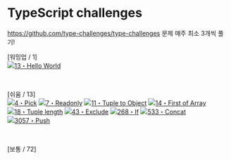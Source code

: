 # TypeScript challenges
https://github.com/type-challenges/type-challenges
문제 매주 최소 3개씩 풀기!

[워밍업 / 1]
<br>
<a href="00013-warm-hello-world.ts" target="_blank"><img src="https://img.shields.io/badge/-13%E3%83%BBHello%20World-teal" alt="13・Hello World"/></a>

<br>

[쉬움 / 13]
<br>
<a href="easy\4 pick" target="_blank"><img src="https://img.shields.io/badge/-4%E3%83%BBPick-7aad0c" alt="4・Pick"/></a>
<a href="easy\7 Readonly" target="_blank"><img src="https://img.shields.io/badge/-7%E3%83%BBReadonly-7aad0c" alt="7・Readonly"/></a>
<a href="easy\11 Tuple to Object" target="_blank"><img src="https://img.shields.io/badge/-11%E3%83%BBTuple%20to%20Object-7aad0c" alt="11・Tuple to Object"/></a>
<a href="easy\14 Fisrt of Array" target="_blank"><img src="https://img.shields.io/badge/-14%E3%83%BBFirst%20of%20Array-7aad0c" alt="14・First of Array"/></a>
<a href="easy\18 tuple length" target="_blank"><img src="https://img.shields.io/badge/-18%E3%83%BBTuple%20length-7aad0c" alt="18・Tuple length"/></a>
<a href="easy\43 Exclude" target="_blank"><img src="https://img.shields.io/badge/-43%E3%83%BBExclude-7aad0c" alt="43・Exclude"/></a>
<a href="easy\268 If" target="_blank"><img src="https://img.shields.io/badge/-268%E3%83%BBIf-7aad0c" alt="268・If"/></a>
<a href="easy\533 Concat" target="_blank"><img src="https://img.shields.io/badge/-533%E3%83%BBConcat-7aad0c" alt="533・Concat"/></a>
<a href="easy\3057 Push" target="_blank"><img src="https://img.shields.io/badge/-3057%E3%83%BBCPush-7aad0c" alt="3057・Push"/></a>


<br>

[보통 / 72]
<br>
<!-- 
 <a href="medium\15 Last" target="_blank"><img src="https://img.shields.io/badge/-15%E3%83%BBLast-d9901a" alt="15・Last"/></a>
 -->